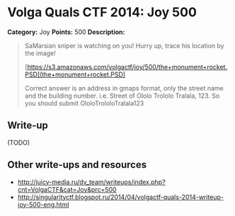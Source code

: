 # Volga Quals CTF 2014: Joy 500

**Category:** Joy
**Points:** 500
**Description:**

> SaMarsian sniper is watching on you! Hurry up, trace his location by the image!
>
> [https://s3.amazonaws.com/volgactf/joy/500/the+monument+rocket.PSD](the+monument+rocket.PSD)
>
> Correct answer is an address in gmaps format, only the street name and the building number. i.e. Street of Ololo Trololo Tralala, 123. So you should submit OloloTrololoTralala123

## Write-up

(TODO)

## Other write-ups and resources

* <http://juicy-media.ru/dv_team/writeups/index.php?cnt=VolgaCTF&cat=Joy&prc=500>
* <http://singularityctf.blogspot.ru/2014/04/volgactf-quals-2014-writeup-joy-500-eng.html>
